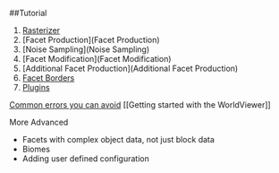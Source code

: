 ##Tutorial
1. [Rasterizer](Rasterizer)
2. [Facet Production](Facet Production)
3. [Noise Sampling](Noise Sampling)
4. [Facet Modification](Facet Modification)
5. [Additional Facet Production](Additional Facet Production)
6. [Facet Borders](Borders)
7. [Plugins](1.x-Plugins)

[Common errors you can avoid](Common-errors-you-can-avoid)
[[Getting started with the WorldViewer]]

More Advanced
- Facets with complex object data, not just block data
- Biomes
- Adding user defined configuration